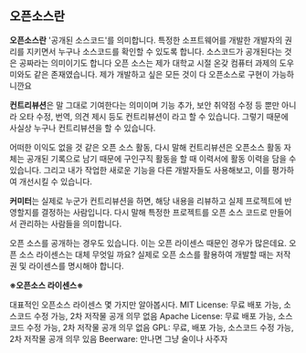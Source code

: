 ## 오픈소스란

**오픈소스란** '공개된 소스코드'를 의미합니다. 특정한 소프트웨어를 개발한 개발자의 권리를 지키면서 누구나 소스코드를 확인할 수 있도록 합니다. 소스코드가 공개된다는 것은 공짜라는 의미이기도 합니다
오픈 소스는 제가 대학교 시절 온갖 컴퓨터 과제의 도우미와도 같은 존재였습니다. 제가 개발하고 싶은 모든 것이 다 오픈소스로 구현이  가능하니깐요 


**컨트리뷰션**은 말 그대로 기여한다는 의미이며 기능 추가, 보안 취약점 수정 등 뿐만 아니라 오타 수정, 번역, 의견 제시 등도 컨트리뷰션이 라고 할 수 있습니다. 그렇기 때문에 사실상 누구나 컨트리뷰션을 할 수 있습니다.

어떠한 이익도 없을 것 같은 오픈 소스 활동, 다시 말해 컨트리뷰션은 오픈소스 활동 자체는 공개된 기록으로 남기 때문에 구인구직 활동을 할 때 이력서에 활동 이력을 담을 수 있습니다. 그리고 내가 작업한 새로운 기능을 다른 개발자들도 사용해보고, 이를 평가하여 개선시킬 수 있습니다.

**커미터**는 실제로 누군가 컨트리뷰션을 하면, 해당 내용을 리뷰하고 실제 프로젝트에 반영할지를 결정하는 사람입니다. 다시 말해 특정한 프로젝트를 오픈 소스 코드로 만들어서 관리하는 사람들을 의미합니다.

오픈 소스를 공개하는 경우도 있습니다. 이는 오픈 라이센스 때문인 경우가 많은데요. 오픈 소스 라이센스는 대체 무엇일 까요? 실제로 오픈 소스를 활용하여 개발할 때는 저작권 및 라이센스를 명시해야 합니다.


**※오픈소스 라이센스※**

대표적인 오픈소스 라이센스 몇 가지만 알아봅시다.
MIT License: 무료 배포 가능, 소스코드 수정 가능, 2차 저작물 공개 의무 없음
Apache License: 무료 배포 가능, 소스코드 수정 가능, 2차 저작물 공개 의무 없음
GPL: 무료, 배포 가능, 소스코드 수정 가능, 2차 저작물 공개 의무 있음
Beerware: 만나면 그냥 술이나 사주자
